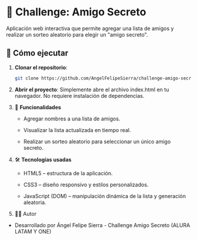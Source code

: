 # 🎁 Challenge: Amigo Secreto

Aplicación web interactiva que permite agregar una lista de amigos y realizar un sorteo aleatorio para elegir un "amigo secreto".

## 🚀 Cómo ejecutar

1. **Clonar el repositorio**:
   ```bash
   git clone https://github.com/AngelFelipeSierra/challenge-amigo-secreto.git
2. **Abrir el proyecto**:
Simplemente abre el archivo index.html en tu navegador.
No requiere instalación de dependencias.
3. 📌 **Funcionalidades**

   - Agregar nombres a una lista de amigos.

   - Visualizar la lista actualizada en tiempo real.

   - Realizar un sorteo aleatorio para seleccionar un único amigo secreto.
  
4. 🛠 **Tecnologías usadas**

   - HTML5 – estructura de la aplicación.

   - CSS3 – diseño responsivo y estilos personalizados.

   - JavaScript (DOM) – manipulación dinámica de la lista y generación aleatoria.
  
5. 👨‍💻 Autor

  - Desarrollado por Ángel Felipe Sierra - Challenge Amigo Secreto (ALURA LATAM Y ONE)



